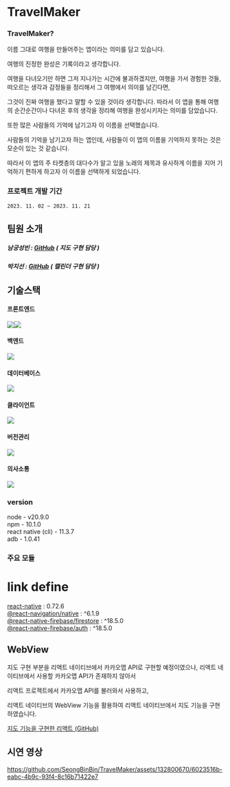 # TravelMaker

### TravelMaker?
이름 그대로 여행을 만들어주는 앱이라는 의미를 담고 있습니다.

여행의 진정한 완성은 기록이라고 생각합니다.

여행을 다녀오기만 하면 그저 지나가는 시간에 불과하겠지만, 여행을 가서 경험한 것들, 떠오르는 생각과 감정들을 정리해서 그 여행에서 의미를 남긴다면,

그것이 진짜 여행을 했다고 말할 수 있을 것이라 생각합니다. 따라서 이 앱을 통해 여행의 순간순간이나 다녀온 후의 생각을 정리해 여행을 완성시키자는 의미를 담았습니다.

또한 많은 사람들의 기억에 남기고자 이 이름을 선택했습니다.

사람들의 기억을 남기고자 하는 앱인데, 사람들이 이 앱의 이름을 기억하지 못하는 것은 모순이 있는 것 같습니다.

따라서 이 앱의 주 타켓층의 대다수가 알고 있을 노래의 제목과 유사하게 이름을 지어 기억하기 편하게 하고자 이 이름을 선택하게 되었습니다.

### 프로젝트 개발 기간
`
2023. 11. 02 ~ 2023. 11. 21
`

## 팀원 소개

##### 남궁성빈 : [GitHub](https://github.com/SeongBinBin) ( 지도 구현 담당 )
##### 박지선 : [GitHub](https://github.com/dbrnjsdlfma)  ( 캘린더 구현 담당 )

## 기술스택

#### 프론트엔드
<div style="display: flex;">
  <img src="https://img.shields.io/badge/React Native-61DAFB?style=flat-square&logo=React&logoColor=black"/>
  <img src="https://img.shields.io/badge/React-61DAFB?style=flat-square&logo=React&logoColor=black"/>
</div>

#### 백엔드
<img src="https://img.shields.io/badge/Node.js-339933?style=flat-square&logo=Node.js&logoColor=white"/>

#### 데이터베이스
<img src="https://img.shields.io/badge/Firebase-FFCA28?style=flat-square&logo=firebase&logoColor=black"/>

#### 클라이언트
<img src="https://img.shields.io/badge/Android Studio-3DDC84?style=flat-square&logo=Android Studio&logoColor=white"/>

#### 버전관리
<img src="https://img.shields.io/badge/GitHub-181717?style=flat-square&logo=GitHub&logoColor=white"/>

#### 의사소통
<img src="https://img.shields.io/badge/Figma-f24e1e?style=for-the-badge&logo=figma&logoColor=white">

### version
node - v20.9.0 <br/>
npm - 10.1.0 <br/>
react native (cli) - 11.3.7 <br/>
adb - 1.0.41

### 주요 모듈
# link define
[react-native](https://www.npmjs.com/package/react-native) : 0.72.6 <br/>
[@react-navigation/native](https://www.npmjs.com/package/@react-navigation/native) : ^6.1.9 <br/>
[@react-native-firebase/firestore](https://www.npmjs.com/package/@react-native-firebase/firestore) : ^18.5.0 <br/>
[@react-native-firebase/auth](https://www.npmjs.com/package/@react-native-firebase/auth) : ^18.5.0

## WebView

지도 구현 부분을 리액트 네이티브에서 카카오맵 API로 구현할 예정이였으나,
리액트 네이티브에서 사용할 카카오맵 API가 존재하지 않아서

리액트 프로젝트에서 카카오맵 API를 불러와서 사용하고,

리액트 네이티브의 WebView 기능을 활용하여 리액트 네이티브에서 지도 기능을 구현하였습니다.

[지도 기능을 구현한 리액트 (GitHub)](https://github.com/SeongBinBin/RN_Map)

## 시연 영상
https://github.com/SeongBinBin/TravelMaker/assets/132800670/6023516b-eabc-4b9c-93f4-8c16b71422e7

